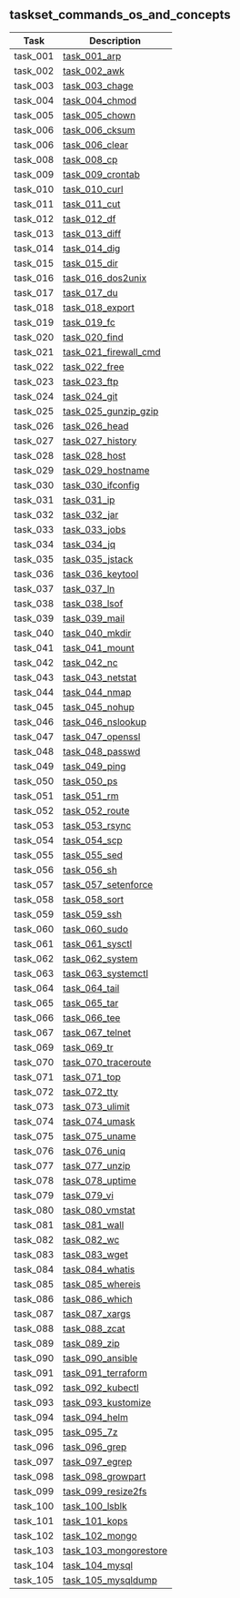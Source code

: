 ## taskset_commands_os_and_concepts

| Task     | Description                                                                     |
|----------|---------------------------------------------------------------------------------|
| task_001 | [task_001_arp](taskset_commands_os_and_concepts/task_001_arp)                   |
| task_002 | [task_002_awk](taskset_commands_os_and_concepts/task_002_awk)                   |
| task_003 | [task_003_chage](taskset_commands_os_and_concepts/task_003_chage)               |
| task_004 | [task_004_chmod](taskset_commands_os_and_concepts/task_004_chmod)               |
| task_005 | [task_005_chown](taskset_commands_os_and_concepts/task_005_chown)               |
| task_006 | [task_006_cksum](taskset_commands_os_and_concepts/task_006_cksum)               |
| task_006 | [task_006_clear](taskset_commands_os_and_concepts/task_006_clear)               |
| task_008 | [task_008_cp](taskset_commands_os_and_concepts/task_008_cp)                     |
| task_009 | [task_009_crontab](taskset_commands_os_and_concepts/task_009_crontab)           |
| task_010 | [task_010_curl](taskset_commands_os_and_concepts/task_010_curl)                 |
| task_011 | [task_011_cut](taskset_commands_os_and_concepts/task_011_cut)                   |
| task_012 | [task_012_df](taskset_commands_os_and_concepts/task_012_df)                     |
| task_013 | [task_013_diff](taskset_commands_os_and_concepts/task_013_diff)                 |
| task_014 | [task_014_dig](taskset_commands_os_and_concepts/task_014_dig)                   |
| task_015 | [task_015_dir](taskset_commands_os_and_concepts/task_015_dir)                   |
| task_016 | [task_016_dos2unix](taskset_commands_os_and_concepts/task_016_dos2unix)         |
| task_017 | [task_017_du](taskset_commands_os_and_concepts/task_017_du)                     |
| task_018 | [task_018_export](taskset_commands_os_and_concepts/task_018_export)             |
| task_019 | [task_019_fc](taskset_commands_os_and_concepts/task_019_fc)                     |
| task_020 | [task_020_find](taskset_commands_os_and_concepts/task_020_find)                 |
| task_021 | [task_021_firewall_cmd](taskset_commands_os_and_concepts/task_021_firewall_cmd) |
| task_022 | [task_022_free](taskset_commands_os_and_concepts/task_022_free)                 |
| task_023 | [task_023_ftp](taskset_commands_os_and_concepts/task_023_ftp)                   |
| task_024 | [task_024_git](taskset_commands_os_and_concepts/task_024_git)                   |
| task_025 | [task_025_gunzip_gzip](taskset_commands_os_and_concepts/task_025_gunzip_gzip)   |
| task_026 | [task_026_head](taskset_commands_os_and_concepts/task_026_head)                 |
| task_027 | [task_027_history](taskset_commands_os_and_concepts/task_027_history)           |
| task_028 | [task_028_host](taskset_commands_os_and_concepts/task_028_host)                 |
| task_029 | [task_029_hostname](taskset_commands_os_and_concepts/task_029_hostname)         |
| task_030 | [task_030_ifconfig](taskset_commands_os_and_concepts/task_030_ifconfig)         |
| task_031 | [task_031_ip](taskset_commands_os_and_concepts/task_031_ip)                     |
| task_032 | [task_032_jar](taskset_commands_os_and_concepts/task_032_jar)                   |
| task_033 | [task_033_jobs](taskset_commands_os_and_concepts/task_033_jobs)                 |
| task_034 | [task_034_jq](taskset_commands_os_and_concepts/task_034_jq)                     |
| task_035 | [task_035_jstack](taskset_commands_os_and_concepts/task_035_jstack)             |
| task_036 | [task_036_keytool](taskset_commands_os_and_concepts/task_036_keytool)           |
| task_037 | [task_037_ln](taskset_commands_os_and_concepts/task_037_ln)                     |
| task_038 | [task_038_lsof](taskset_commands_os_and_concepts/task_038_lsof)                 |
| task_039 | [task_039_mail](taskset_commands_os_and_concepts/task_039_mail)                 |
| task_040 | [task_040_mkdir](taskset_commands_os_and_concepts/task_040_mkdir)               |
| task_041 | [task_041_mount](taskset_commands_os_and_concepts/task_041_mount)               |
| task_042 | [task_042_nc](taskset_commands_os_and_concepts/task_042_nc)                     |
| task_043 | [task_043_netstat](taskset_commands_os_and_concepts/task_043_netstat)           |
| task_044 | [task_044_nmap](taskset_commands_os_and_concepts/task_044_nmap)                 |
| task_045 | [task_045_nohup](taskset_commands_os_and_concepts/task_045_nohup)               |
| task_046 | [task_046_nslookup](taskset_commands_os_and_concepts/task_046_nslookup)         |
| task_047 | [task_047_openssl](taskset_commands_os_and_concepts/task_047_openssl)           |
| task_048 | [task_048_passwd](taskset_commands_os_and_concepts/task_048_passwd)             |
| task_049 | [task_049_ping](taskset_commands_os_and_concepts/task_049_ping)                 |
| task_050 | [task_050_ps](taskset_commands_os_and_concepts/task_050_ps)                     |
| task_051 | [task_051_rm](taskset_commands_os_and_concepts/task_051_rm)                     |
| task_052 | [task_052_route](taskset_commands_os_and_concepts/task_052_route)               |
| task_053 | [task_053_rsync](taskset_commands_os_and_concepts/task_053_rsync)               |
| task_054 | [task_054_scp](taskset_commands_os_and_concepts/task_054_scp)                   |
| task_055 | [task_055_sed](taskset_commands_os_and_concepts/task_055_sed)                   |
| task_056 | [task_056_sh](taskset_commands_os_and_concepts/task_056_sh)                     |
| task_057 | [task_057_setenforce](taskset_commands_os_and_concepts/task_057_setenforce)     |
| task_058 | [task_058_sort](taskset_commands_os_and_concepts/task_058_sort)                 |
| task_059 | [task_059_ssh](taskset_commands_os_and_concepts/task_059_ssh)                   |
| task_060 | [task_060_sudo](taskset_commands_os_and_concepts/task_060_sudo)                 |
| task_061 | [task_061_sysctl](taskset_commands_os_and_concepts/task_061_sysctl)             |
| task_062 | [task_062_system](taskset_commands_os_and_concepts/task_062_system)             |
| task_063 | [task_063_systemctl](taskset_commands_os_and_concepts/task_063_systemctl)       |
| task_064 | [task_064_tail](taskset_commands_os_and_concepts/task_064_tail)                 |
| task_065 | [task_065_tar](taskset_commands_os_and_concepts/task_065_tar)                   |
| task_066 | [task_066_tee](taskset_commands_os_and_concepts/task_066_tee)                   |
| task_067 | [task_067_telnet](taskset_commands_os_and_concepts/task_067_telnet)             |
| task_069 | [task_069_tr](taskset_commands_os_and_concepts/task_069_tr)                     |
| task_070 | [task_070_traceroute](taskset_commands_os_and_concepts/task_070_traceroute)     |
| task_071 | [task_071_top](taskset_commands_os_and_concepts/task_071_top)                   |
| task_072 | [task_072_tty](taskset_commands_os_and_concepts/task_072_tty)                   |
| task_073 | [task_073_ulimit](taskset_commands_os_and_concepts/task_073_ulimit)             |
| task_074 | [task_074_umask](taskset_commands_os_and_concepts/task_074_umask)               |
| task_075 | [task_075_uname](taskset_commands_os_and_concepts/task_075_uname)               |
| task_076 | [task_076_uniq](taskset_commands_os_and_concepts/task_076_uniq)                 |
| task_077 | [task_077_unzip](taskset_commands_os_and_concepts/task_077_unzip)               |
| task_078 | [task_078_uptime](taskset_commands_os_and_concepts/task_078_uptime)             |
| task_079 | [task_079_vi](taskset_commands_os_and_concepts/task_079_vi)                     |
| task_080 | [task_080_vmstat](taskset_commands_os_and_concepts/task_080_vmstat)             |
| task_081 | [task_081_wall](taskset_commands_os_and_concepts/task_081_wall)                 |
| task_082 | [task_082_wc](taskset_commands_os_and_concepts/task_082_wc)                     |
| task_083 | [task_083_wget](taskset_commands_os_and_concepts/task_083_wget)                 |
| task_084 | [task_084_whatis](taskset_commands_os_and_concepts/task_084_whatis)             |
| task_085 | [task_085_whereis](taskset_commands_os_and_concepts/task_085_whereis)           |
| task_086 | [task_086_which](taskset_commands_os_and_concepts/task_086_which)               |
| task_087 | [task_087_xargs](taskset_commands_os_and_concepts/task_087_xargs)               |
| task_088 | [task_088_zcat](taskset_commands_os_and_concepts/task_088_zcat)                 |
| task_089 | [task_089_zip](taskset_commands_os_and_concepts/task_089_zip)                   |
| task_090 | [task_090_ansible](taskset_commands_os_and_concepts/task_090_ansible)           |
| task_091 | [task_091_terraform](taskset_commands_os_and_concepts/task_091_terraform)       |
| task_092 | [task_092_kubectl](taskset_commands_os_and_concepts/task_092_kubectl)           |
| task_093 | [task_093_kustomize](taskset_commands_os_and_concepts/task_093_kustomize)       |
| task_094 | [task_094_helm](taskset_commands_os_and_concepts/task_094_helm)                 |
| task_095 | [task_095_7z](taskset_commands_os_and_concepts/task_095_7z)                     |
| task_096 | [task_096_grep](taskset_commands_os_and_concepts/task_096_grep)                 |
| task_097 | [task_097_egrep](taskset_commands_os_and_concepts/task_097_egrep)               |
| task_098 | [task_098_growpart](taskset_commands_os_and_concepts/task_098_growpart)         |
| task_099 | [task_099_resize2fs](taskset_commands_os_and_concepts/task_099_resize2fs)       |
| task_100 | [task_100_lsblk](taskset_commands_os_and_concepts/task_100_lsblk)               |
| task_101 | [task_101_kops](taskset_commands_os_and_concepts/task_101_kops)                 |
| task_102 | [task_102_mongo](taskset_commands_os_and_concepts/task_102_mongo)               |
| task_103 | [task_103_mongorestore](taskset_commands_os_and_concepts/task_103_mongorestore) |
| task_104 | [task_104_mysql](taskset_commands_os_and_concepts/task_104_mysql)               |
| task_105 | [task_105_mysqldump](taskset_commands_os_and_concepts/task_105_mysqldump)       |

